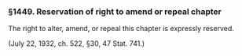 ### §1449. Reservation of right to amend or repeal chapter ###

The right to alter, amend, or repeal this chapter is expressly reserved.

(July 22, 1932, ch. 522, §30, 47 Stat. 741.)
